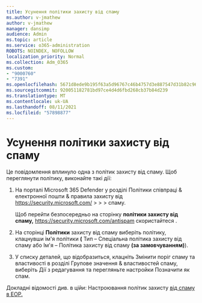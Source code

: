 ```yaml
---
title: Усунення політики захисту від спаму
ms.author: v-jmathew
author: v-jmathew
manager: dansimp
audience: Admin
ms.topic: article
ms.service: o365-administration
ROBOTS: NOINDEX, NOFOLLOW
localization_priority: Normal
ms.collection: Adm_O365
ms.custom:
- "9000760"
- "7391"
ms.openlocfilehash: 5671d8ede9b195f63a5d96767c46b4757d3e887547d31b82c969c36dc974f753
ms.sourcegitcommit: 920051182781bd97ce4d4d6fbd268cb37b84d239
ms.translationtype: MT
ms.contentlocale: uk-UA
ms.lasthandoff: 08/11/2021
ms.locfileid: "57898877"
---
```

# <a name="fix-anti-spam-policy"></a>Усунення політики захисту від спаму

Це повідомлення вплинуло одна з політик захисту від спаму. Щоб переглянути політику, виконайте такі дії:

1. На порталі Microsoft 365 Defender у розділі Політики співпраці & електронної пошти & правила захисту від <https://security.microsoft.com/>  \>  \>  \>  спаму. 

   Щоб перейти безпосередньо на сторінку **політики захисту від спаму,** <https://security.microsoft.com/antispam> скористайтеся .

2. На сторінці **Політики** захисту від спаму виберіть політику, клацнувши ім'я політики  **(** Тип – Спеціальна політика захисту від спаму або Ім'я – Політика захисту від спаму **(за замовчуванням)**). 

3. У списку деталей, що  відобразиться, клацніть Змінити поріг  спаму та властивості в розділі Групове значення & властивостей спаму, виберіть  Дії з редагування та перегляньте настройки Позначити як спам. 

Докладні відомості див. в ційи: Настроювання політик захисту [від спаму в EOP.](https://docs.microsoft.com/microsoft-365/security/office-365-security/configure-your-spam-filter-policies)
